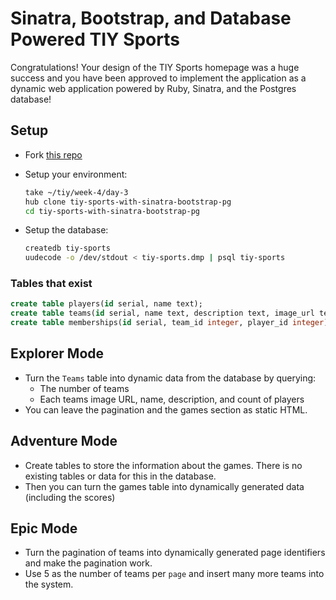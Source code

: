 # Sinatra, Bootstrap, and Database Powered TIY Sports

Congratulations! Your design of the TIY Sports homepage was a huge success and you have been approved to implement the application as a dynamic web application powered by Ruby, Sinatra, and the Postgres database!

## Setup

- Fork [this repo](https://github.com/tiy-tpa-ruby/tiy-sports-with-sinatra-bootstrap-pg)
- Setup your environment:
  ```sh
  take ~/tiy/week-4/day-3
  hub clone tiy-sports-with-sinatra-bootstrap-pg
  cd tiy-sports-with-sinatra-bootstrap-pg
  ```

- Setup the database:
  ```sh
  createdb tiy-sports
  uudecode -o /dev/stdout < tiy-sports.dmp | psql tiy-sports
  ```

### Tables that exist

```sql
create table players(id serial, name text);
create table teams(id serial, name text, description text, image_url text);
create table memberships(id serial, team_id integer, player_id integer);
```

## Explorer Mode

- Turn the `Teams` table into dynamic data from the database by querying:
  - The number of teams
  - Each teams image URL, name, description, and count of players
- You can leave the pagination and the games section as static HTML.

## Adventure Mode

- Create tables to store the information about the games. There is no existing tables or data for this in the database.
- Then you can turn the games table into dynamically generated data (including the scores)

## Epic Mode

- Turn the pagination of teams into dynamically generated page identifiers and make the pagination work.
- Use 5 as the number of teams per `page` and insert many more teams into the system.
